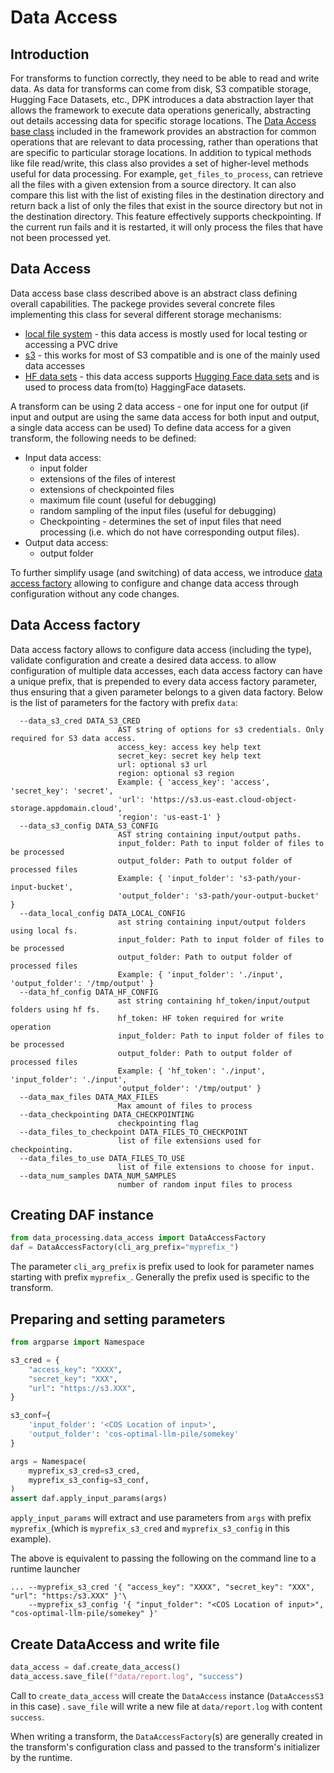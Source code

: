 # Data Access

## Introduction
For transforms to function correctly, they need to be able to read and write data. As data for 
transforms can come from disk, S3 compatible storage, Hugging Face Datasets, etc., DPK introduces 
a data abstraction layer that allows the framework to execute data operations generically, 
abstracting out details accessing data for specific storage locations. The 
[Data Access base class](data_access.py) included in the framework provides an abstraction for common 
operations that are relevant to data processing, rather than operations that are specific to 
particular storage locations. In addition to typical methods like file read/write, this class 
also provides a set of higher-level methods useful for data processing. For example, `get_files_to_process`, 
can retrieve all the files with a given extension from a source directory. It can also compare this 
list with the list of existing files in the destination directory and return back a list of only the 
files that exist in the source directory but not in the destination directory. This feature effectively 
supports checkpointing. If the current run fails and it is restarted, it will only process the files 
that have not been processed yet.

## Data Access
Data access base class described above is an abstract class defining overall capabilities. The packege provides 
several concrete files implementing this class for several different storage mechanisms:
* [local file system](data_access_local.py) - this data access is mostly used for local testing
or accessing a PVC drive
* [s3](data_access_s3.py) - this works for most of S3 compatible and is one of the mainly used 
data accesses
* [HF data sets](data_access_hf.py) - this data access supports 
[Hugging Face data sets](https://huggingface.co/docs/hub/datasets-overview) and is used to 
process data from(to) HaggingFace datasets.

A transform can be using 2 data access - one for input one for output (if input and output
are using the same data access for both input and output, a single data access can be used)
To define data access for a given transform, the following needs to be defined:
* Input data access:
  * input folder
  * extensions of the files of interest
  * extensions of checkpointed files
  * maximum file count (useful for debugging)
  * random sampling of the input files (useful for debugging)
  * Checkpointing  - determines the set of input files that need processing
  (i.e. which do not have corresponding output files).
* Output data access:
  * output folder

To further simplify usage (and switching) of data access, we introduce 
[data access factory](data_access_factory.py) allowing to configure and change data
access through configuration without any code changes.

## Data Access factory

Data access factory allows to configure data access (including the type), validate 
configuration and create a desired data access. to allow configuration of multiple
data accesses, each data access factory can have a unique prefix, that is prepended
to every data access factory parameter, thus ensuring that a given parameter belongs
to a given data factory. Below is the list of parameters for the factory with prefix
`data`:

```commandline
  --data_s3_cred DATA_S3_CRED
                        AST string of options for s3 credentials. Only required for S3 data access.
                        access_key: access key help text
                        secret_key: secret key help text
                        url: optional s3 url
                        region: optional s3 region
                        Example: { 'access_key': 'access', 'secret_key': 'secret', 
                        'url': 'https://s3.us-east.cloud-object-storage.appdomain.cloud', 
                        'region': 'us-east-1' }
  --data_s3_config DATA_S3_CONFIG
                        AST string containing input/output paths.
                        input_folder: Path to input folder of files to be processed
                        output_folder: Path to output folder of processed files
                        Example: { 'input_folder': 's3-path/your-input-bucket', 
                        'output_folder': 's3-path/your-output-bucket' }
  --data_local_config DATA_LOCAL_CONFIG
                        ast string containing input/output folders using local fs.
                        input_folder: Path to input folder of files to be processed
                        output_folder: Path to output folder of processed files
                        Example: { 'input_folder': './input', 'output_folder': '/tmp/output' }
  --data_hf_config DATA_HF_CONFIG
                        ast string containing hf_token/input/output folders using hf fs.
                        hf_token: HF token required for write operation
                        input_folder: Path to input folder of files to be processed
                        output_folder: Path to output folder of processed files
                        Example: { 'hf_token': './input', 'input_folder': './input', 
                        'output_folder': '/tmp/output' }
  --data_max_files DATA_MAX_FILES
                        Max amount of files to process
  --data_checkpointing DATA_CHECKPOINTING
                        checkpointing flag
  --data_files_to_checkpoint DATA_FILES_TO_CHECKPOINT
                        list of file extensions used for checkpointing.
  --data_files_to_use DATA_FILES_TO_USE
                        list of file extensions to choose for input.
  --data_num_samples DATA_NUM_SAMPLES
                        number of random input files to process
```

## Creating DAF instance

```python
from data_processing.data_access import DataAccessFactory
daf = DataAccessFactory(cli_arg_prefix="myprefix_")
```
The parameter `cli_arg_prefix` is prefix used to look for parameter names
starting with prefix `myprefix_`. Generally the prefix used is specific to the
transform.

## Preparing and setting parameters
```python
from argparse import Namespace

s3_cred = {
    "access_key": "XXXX",
    "secret_key": "XXX",
    "url": "https://s3.XXX",
}

s3_conf={
    'input_folder': '<COS Location of input>', 
    'output_folder': 'cos-optimal-llm-pile/somekey'
}

args = Namespace(
    myprefix_s3_cred=s3_cred,
    myprefix_s3_config=s3_conf,
)
assert daf.apply_input_params(args)

```
`apply_input_params` will extract and use parameters from `args` with
prefix `myprefix_`(which is `myprefix_s3_cred` and `myprefix_s3_config` in this example).

The above is equivalent to passing the following on the command line to a runtime launcher
```shell
... --myprefix_s3_cred '{ "access_key": "XXXX", "secret_key": "XXX", "url": "https:/s3.XXX" }'\
    --myprefix_s3_config '{ "input_folder": "<COS Location of input>", "cos-optimal-llm-pile/somekey" }'
```

## Create DataAccess and write file

```python
data_access = daf.create_data_access()
data_access.save_file(f"data/report.log", "success")
```

Call to `create_data_access` will create the `DataAccess` instance (`DataAccessS3` in this case) .
`save_file` will write a new file at `data/report.log` with content `success`.

When writing a transform, the `DataAccessFactory`(s) are generally created in the
transform's configuration class and passed to the transform's initializer by the runtime.

